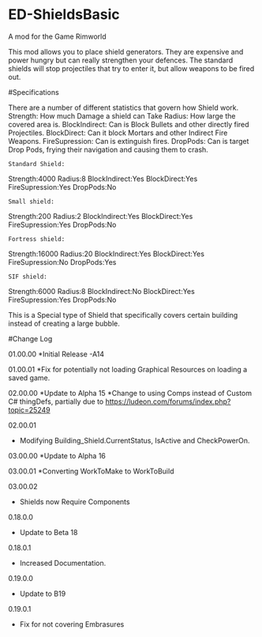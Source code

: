 # ED-ShieldsBasic
A mod for the Game Rimworld


This mod allows you to place shield generators. They are expensive and power hungry but can really strengthen your defences. The standard shields will stop projectiles that try to enter it, but allow weapons to be fired out.

#Specifications

There are a number of different statistics that govern how Shield work.
Strength: How much Damage a shield can Take
Radius: How large the covered area is.
BlockIndirect: Can is Block Bullets and other directly fired Projectiles.
BlockDirect: Can it block Mortars and other Indirect Fire Weapons.
FireSupression: Can is extinguish fires.
DropPods: Can is target Drop Pods, frying their navigation and causing them to crash.


	Standard Shield:
Strength:4000
Radius:8
BlockIndirect:Yes
BlockDirect:Yes
FireSupression:Yes
DropPods:No

	Small shield:
Strength:200
Radius:2
BlockIndirect:Yes
BlockDirect:Yes
FireSupression:Yes
DropPods:No
	
	Fortress shield:
Strength:16000
Radius:20
BlockIndirect:Yes
BlockDirect:Yes
FireSupression:No
DropPods:Yes
	
	SIF shield:
Strength:6000
Radius:8
BlockIndirect:No
BlockDirect:Yes
FireSupression:Yes
DropPods:No

This is a Special type of Shield that specifically covers certain building instead of creating a large bubble.
	
	
#Change Log

01.00.00
*Initial Release -A14

01.00.01
*Fix for potentially not loading Graphical Resources on loading a saved game.

02.00.00
*Update to Alpha 15
*Change to using Comps instead of Custom C# thingDefs, partially due to https://ludeon.com/forums/index.php?topic=25249

02.00.01
* Modifying Building_Shield.CurrentStatus, IsActive and CheckPowerOn.

03.00.00
*Update to Alpha 16

03.00.01
*Converting WorkToMake to WorkToBuild

03.00.02
* Shields now Require Components

0.18.0.0
* Update to Beta 18

0.18.0.1
* Increased Documentation.

0.19.0.0
 * Update to B19

0.19.0.1
 * Fix for not covering Embrasures